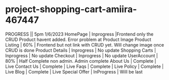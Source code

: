 # project-shopping-cart-amiira-467447
PROGRESS || 5pm 1/6/2023
HomePage        | Inprogress |Frontend only the CRUD Product havent added. Error problem at Product Image
Product Listing | 60%        | Frontend but not link with CRUD yet. Will change image once CRUD is done
Product Details | Inprogress | No update
Shopping Carts  | Inprogress | No update
Checkout        | Inprogress | No update
UserAccount     | 80%        | Half Complete non admin. Admin complete
About Us        | Complete   | Live
Contact Us      | Complete   | Live
Faqs            | Complete   | Live
Policy          | Complete   | Live
Blog            | Complete   | Live
Special Offer   | InProgress | Will be last 
